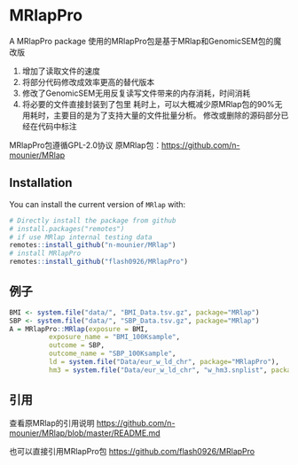 # MRlapPro
 A MRlapPro package
 使用的MRlapPro包是基于MRlap和GenomicSEM包的魔改版
1. 增加了读取文件的速度
2. 将部分代码修改成效率更高的替代版本
3. 修改了GenomicSEM无用反复读写文件带来的内存消耗，时间消耗
4. 将必要的文件直接封装到了包里
    耗时上，可以大概减少原MRlap包的90%无用耗时，主要目的是为了支持大量的文件批量分析。
修改或删除的源码部分已经在代码中标注

MRlapPro包遵循GPL-2.0协议
原MRlap包：https://github.com/n-mounier/MRlap

## Installation

You can install the current version of `MRlap` with:

``` r
# Directly install the package from github
# install.packages("remotes")
# if use MRlap internal testing data
remotes::install_github("n-mounier/MRlap")
# install MRlapPro
remotes::install_github("flash0926/MRlapPro")
```

## 例子
``` r
BMI <- system.file("data/", "BMI_Data.tsv.gz", package="MRlap")
SBP <- system.file("data/", "SBP_Data.tsv.gz", package="MRlap")
A = MRlapPro::MRlap(exposure = BMI,
          exposure_name = "BMI_100Ksample",
          outcome = SBP,
          outcome_name = "SBP_100Ksample",
          ld = system.file("Data/eur_w_ld_chr", package="MRlapPro"),
          hm3 = system.file("Data/eur_w_ld_chr", "w_hm3.snplist", package="MRlap"))
```


## 引用

查看原MRlap的引用说明
https://github.com/n-mounier/MRlap/blob/master/README.md
 
也可以直接引用MRlapPro包
https://github.com/flash0926/MRlapPro

